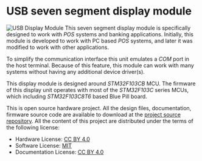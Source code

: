
# USB seven segment display module

![USB Display Module](https://raw.githubusercontent.com/wiki/dilshan/usb-external-display/images/main-image-small.jpg)
This seven segment display module is specifically designed to work with *POS* systems and banking applications. Initially, this module is developed to work with PC based *POS* systems, and later it was modified to work with other applications.

To simplify the communication interface this unit emulates a *COM* port in the host terminal. Because of this feature, this module can work with many systems without having any additional device driver(s).

This display module is designed around *STM32F103CB* MCU. The firmware of this display unit operates with most of the *STM32F103C* series MCUs, which including *STM32F103C8T6* based Blue Pill board. 

This is open source hardware project. All the design files, documentation, firmware source code are available to download at the [project source repository](https://github.com/dilshan/usb-external-display/releases). All the content of this project are distributed under the terms of the following license:

-   Hardware License: [CC BY 4.0](https://creativecommons.org/licenses/by/4.0/)
-   Software License: [MIT](https://github.com/dilshan/usb-external-display/blob/master/LICENSE)
-   Documentation License: [CC BY 4.0](https://creativecommons.org/licenses/by/4.0/)

